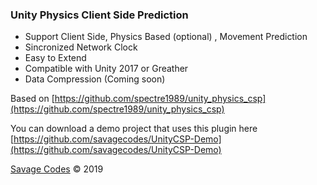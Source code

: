 ### Unity Physics Client Side Prediction 

- Support Client Side, Physics Based (optional) , Movement Prediction
- Sincronized Network Clock
- Easy to Extend
- Compatible with Unity 2017 or Greather
- Data Compression (Coming soon)

Based on [https://github.com/spectre1989/unity_physics_csp](https://github.com/spectre1989/unity_physics_csp)

You can download a demo project that uses this plugin here [https://github.com/savagecodes/UnityCSP-Demo](https://github.com/savagecodes/UnityCSP-Demo)

[Savage Codes](http://www.savagecodes.com "Savage Codes") &copy; 2019
